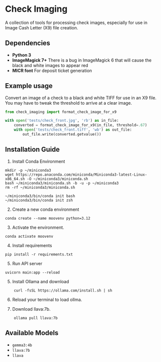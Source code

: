 # Check Imaging

A collection of tools for processing check images, especially for use in Image Cash Letter (X9) file creation.

## Dependencies

- **Python 3**
- **ImageMagick 7+** There is a bug in ImageMagick 6 that will cause the black and white images to appear red
- **MICR font** For deposit ticket generation

## Example usage

Convert an image of a check to a black and white TIFF for use in an X9 file. You may have to tweak the threshold to arrive at a clear image.

```python
from check_imaging import format_check_image_for_x9

with open('tests/check_front.jpg', 'rb') as in_file:
    converted = format_check_image_for_x9(in_file, threshold=.67)
    with open('tests/check_front.tiff', 'wb') as out_file:
        out_file.write(converted.getvalue())
```

## Installation Guide
1. Install Conda Environment
```
mkdir -p ~/miniconda3
wget https://repo.anaconda.com/miniconda/Miniconda3-latest-Linux-x86_64.sh -O ~/miniconda3/miniconda.sh
bash ~/miniconda3/miniconda.sh -b -u -p ~/miniconda3
rm -rf ~/miniconda3/miniconda.sh

~/miniconda3/bin/conda init bash
~/miniconda3/bin/conda init zsh
```

2. Create a new conda environment
```
conda create --name moovenv python=3.12
```

3. Activate the environment.
```
conda activate moovenv
```

4. Install requirements
```
pip install -r requirements.txt
```

5. Run API server
```
uvicorn main:app --reload
```

5. Install Ollama and download 
```
    curl -fsSL https://ollama.com/install.sh | sh
```

6. Reload your terminal to load ollma.

7. Download llava:7b.
```
    ollama pull llava:7b
```

## Available Models
- `gemma3:4b`
- `llava:7b`
- `llava`